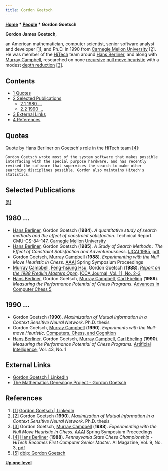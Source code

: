 ```yaml
---
title: Gordon Goetsch
---
```

**[Home](Home "Home") * [People](People "People") * Gordon Goetsch**

**Gordon James Goetsch**,

an American mathematician, computer scientist, senior software analyst and developer <a id="cite-note-1" href="#cite-ref-1">[1]</a>, and Ph.D. in 1990 from [Carnegie Mellon University](Carnegie_Mellon_University "Carnegie Mellon University") <a id="cite-note-2" href="#cite-ref-2">[2]</a>. He was member of the [HiTech](HiTech "HiTech") team around [Hans Berliner](Hans_Berliner "Hans Berliner"), and along with [Murray Campbell](Murray_Campbell "Murray Campbell"), researched on none [recursive](Recursion "Recursion") [null move heuristic](Null_Move_Pruning "Null Move Pruning") with a modest [depth reduction](Depth_Reduction_R "Depth Reduction R") <a id="cite-note-3" href="#cite-ref-3">[3]</a>.

## Contents

- [1 Quotes](#quotes)
- [2 Selected Publications](#selected-publications)
  - [2.1 1980 ...](#1980-...)
  - [2.2 1990 ...](#1990-...)
- [3 External Links](#external-links)
- [4 References](#references)

## Quotes

Quote by Hans Berliner on Goetsch's role in the HiTech team <a id="cite-note-4" href="#cite-ref-4">[4]</a>:

```
Gordon Goetsch wrote most of the system software that makes possible interfacing with the special purpose hardware, and has recently revised the software that supervises the search to make other searching disciplines possible. Gordon also maintains Hitech's statistics. 

```

## Selected Publications

<a id="cite-note-5" href="#cite-ref-5">[5]</a>

## 1980 ...

- [Hans Berliner](Hans_Berliner "Hans Berliner"), Gordon Goetsch (**1984**). *A quantitative study of search methods and the effect of constraint satisfaction*. Technical Report. CMU-CS-84-147, [Carnegie Mellon University](Carnegie_Mellon_University "Carnegie Mellon University")
- [Hans Berliner](Hans_Berliner "Hans Berliner"), Gordon Goetsch (**1985**). *A Study of Search Methods : The Effect of Constraint Satisfaction and Adventurousness*. [IJCAI 1985](Conferences#IJCAI1985 "Conferences"), [pdf](https://www.ijcai.org/Proceedings/85-2/Papers/083.pdf)
- Gordon Goetsch, [Murray Campbell](Murray_Campbell "Murray Campbell") (**1988**). *Experimenting with the Null Move Heuristic in Chess.* [AAAI](AAAI "AAAI") Spring Symposium Proceedings
- [Murray Campbell](Murray_Campbell "Murray Campbell"), [Feng-hsiung Hsu](Feng-hsiung_Hsu "Feng-hsiung Hsu"), Gordon Goetsch (**1988**). *[Report on the 1988 Fredkin Masters Open](https://content.iospress.com/articles/icga-journal/icg11-2-3-21)*. [ICCA Journal, Vol. 11, No. 2-3](ICGA_Journal#11_23 "ICGA Journal")
- [Hans Berliner](Hans_Berliner "Hans Berliner"), Gordon Goetsch, [Murray Campbell](Murray_Campbell "Murray Campbell"), [Carl Ebeling](Carl_Ebeling "Carl Ebeling") (**1989**). *Measuring the Performance Potential of Chess Programs*. [Advances in Computer Chess 5](Advances_in_Computer_Chess_5 "Advances in Computer Chess 5")

## 1990 ...

- Gordon Goetsch (**1990**). *Maximization of Mutual Information in a Context Sensitive Neural Network*. Ph.D. thesis
- Gordon Goetsch, [Murray Campbell](Murray_Campbell "Murray Campbell") (**1990**). *Experiments with the Null-move Heuristic*. [Computers, Chess, and Cognition](Computers,_Chess,_and_Cognition "Computers, Chess, and Cognition")
- [Hans Berliner](Hans_Berliner "Hans Berliner"), Gordon Goetsch, [Murray Campbell](Murray_Campbell "Murray Campbell"), [Carl Ebeling](Carl_Ebeling "Carl Ebeling") (**1990**). *Measuring the Performance Potential of Chess Programs.* [Artificial Intelligence](https://en.wikipedia.org/wiki/Artificial_Intelligence_%28journal%29), Vol. 43, No. 1

## External Links

- [Gordon Goetsch | LinkedIn](https://www.linkedin.com/pub/gordon-goetsch/27/81/22)
- [The Mathematics Genealogy Project - Gordon Goetsch](https://genealogy.math.ndsu.nodak.edu/id.php?id=50401)

## References

1. <a id="cite-ref-1" href="#cite-note-1">[1]</a> [Gordon Goetsch | LinkedIn](https://www.linkedin.com/pub/gordon-goetsch/27/81/22)
1. <a id="cite-ref-2" href="#cite-note-2">[2]</a> Gordon Goetsch (**1990**). *Maximization of Mutual Information in a Context Sensitive Neural Network*. Ph.D. thesis
1. <a id="cite-ref-3" href="#cite-note-3">[3]</a> Gordon Goetsch, [Murray Campbell](Murray_Campbell "Murray Campbell") (**1988**). *Experimenting with the Null Move Heuristic in Chess.* [AAAI](AAAI "AAAI") Spring Symposium Proceedings
1. <a id="cite-ref-4" href="#cite-note-4">[4]</a> [Hans Berliner](Hans_Berliner "Hans Berliner") (**1988**). *Pennsyvania State Chess Championship - HiTech Becomes First Computer Senior Master*. AI Magazine, Vol. 9, No. 3, [pdf](http://www.aaai.org/ojs/index.php/aimagazine/article/viewFile/946/864)
1. <a id="cite-ref-5" href="#cite-note-5">[5]</a> [dblp: Gordon Goetsch](https://dblp.uni-trier.de/pers/hd/g/Goetsch:Gordon)

**[Up one level](People "People")**


